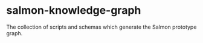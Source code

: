 # salmon-knowledge-graph
The collection of scripts and schemas which generate the Salmon prototype graph.
